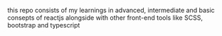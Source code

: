 this repo consists of my learnings in advanced, intermediate and basic consepts of reactjs alongside with other front-end tools like SCSS, bootstrap and typescript
